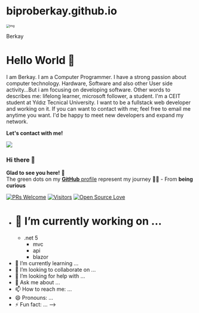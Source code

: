 # biproberkay.github.io
<img src="https://avatars.githubusercontent.com/u/58739068?v=4" alt="img" style="zoom:55%;" />



Berkay

# Hello World 👋
I am Berkay. I am a Computer Programmer. I have a strong passion about computer technology. Hardware, Software and also other User side activity...But i am focusing on developing software. Other words to describes me: lifelong learner, microsoft follower, a student.
I'm a CEIT student at Yıldız Tecnical University. I want to be a fullstack web developer and working on it. If you can want to contact with me; feel free to email me anytime you want. I'd be happy to meet new developers and expand my network.

**Let's contact with me!**

![](https://github-readme-stats.vercel.app/api?username=biproberkay&show_icons=true)

### Hi there 👋
**Glad to see you here!** :star_struck: <br> The green dots on my [**GitHub** profile](https://github.com/biproberkay?tab=repositories) represent my journey :running_man: - From **being curious** 

[![PRs Welcome](https://img.shields.io/badge/PRs-welcome-brightgreen.svg?style=flat&logo=github)](https://github.com/biproberkay) 
[![Visitors](https://visitor-badge.glitch.me/badge?page_id=biproberkay.visitor-badge)](https://github.com/biproberkay) 
[![Open Source Love](https://badges.frapsoft.com/os/v2/open-source.svg?v=103)](https://github.com/biproberkay)


- # 🔭 I’m currently working on ... 
  - .net 5 
    - mvc 
    - api
    - blazor
- 🌱 I’m currently learning ...
- 👯 I’m looking to collaborate on ...
- 🤔 I’m looking for help with ...
- 💬 Ask me about ...
- 📫 How to reach me: ...
- 😄 Pronouns: ...
- ⚡ Fun fact: ...
-->


